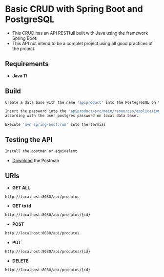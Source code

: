 Basic CRUD with Spring Boot and PostgreSQL
==========================================

* This CRUD has an API RESTfull built with Java using the framework Spring Boot.
* This API not intend to be a complet project using all good practices of the project.

## Requirements

* **Java 11**

## Build

```bash
Create a data base with the name 'apiproduct' into the PostegreSQL on the user postgres.
```

```bash
Insert the password into the 'apiproduct/src/main/resources/application.properties' 
according with the user postgres password on local data base.
```

```bash
Execute 'mvn spring-boot:run' into the termial
```

## Testing the API

```bash
Install the postman or equivalent
```
* [Download](https://www.postman.com/downloads/) the Postman

## URIs

* **GET ALL**

```bash
http://localhost:8080/api/produtos
```

* **GET to id**

```bash
http://localhost:8080/api/produtos/{id}
```

* **POST**

```bash
http://localhost:8080/api/produtos
```

* **PUT**

```bash
http://localhost:8080/api/produtos/{id}
```

* **DELETE**

```bash
http://localhost:8080/api/produtos/{id}
```
